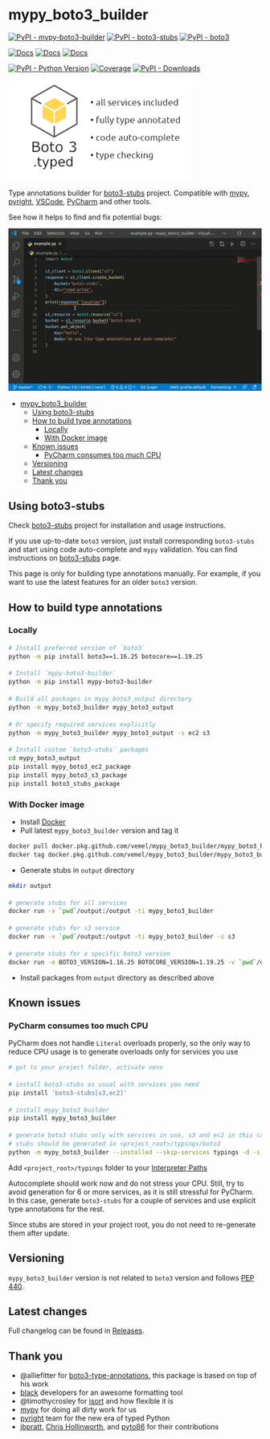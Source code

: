 # mypy_boto3_builder

[![PyPI - mypy-boto3-builder](https://img.shields.io/pypi/v/mypy-boto3-builder.svg?color=blue&label=mypy-boto3-builder)](https://pypi.org/project/mypy-boto3-builder)
[![PyPI - boto3-stubs](https://img.shields.io/pypi/v/boto3-stubs.svg?color=blue&label=boto3-stubs)](https://pypi.org/project/boto3-stubs)
[![PyPI - boto3](https://img.shields.io/pypi/v/boto3.svg?color=blue&label=boto3)](https://pypi.org/project/boto3)

[![Docs](https://img.shields.io/readthedocs/mypy-boto3-builder.svg?color=blue&label=Builder%20docs)](https://mypy-boto3-builder.readthedocs.io/)
[![Docs](https://img.shields.io/readthedocs/mypy-boto3-builder.svg?color=blue&label=boto3-stubs%20docs)](https://pypi.org/project/boto3-stubs/)
[![Docs](https://img.shields.io/pypi/wheel/boto3-stubs.svg?color=blue)](https://pypi.org/project/boto3-stubs/)

[![PyPI - Python Version](https://img.shields.io/pypi/pyversions/boto3-stubs.svg?color=blue)](https://pypi.org/project/boto3-stubs)
[![Coverage](https://img.shields.io/codecov/c/github/vemel/mypy_boto3_builder)](https://codecov.io/gh/vemel/mypy_boto3_builder)
[![PyPI - Downloads](https://img.shields.io/pypi/dw/boto3-stubs?color=blue)](https://pypistats.org/packages/boto3-stubs)

![boto3.typed](logo.png)

Type annotations builder for [boto3-stubs](https://pypi.org/project/boto3-stubs/) project. Compatible with [mypy](https://github.com/python/mypy), [pyright](https://github.com/microsoft/pyright), [VSCode](https://code.visualstudio.com/), [PyCharm](https://www.jetbrains.com/pycharm/) and other tools.

See how it helps to find and fix potential bugs:

![boto3-stubs demo](demo.gif)

- [mypy_boto3_builder](#mypy_boto3_builder)
  - [Using boto3-stubs](#using-boto3-stubs)
  - [How to build type annotations](#how-to-build-type-annotations)
    - [Locally](#locally)
    - [With Docker image](#with-docker-image)
  - [Known issues](#known-issues)
    - [PyCharm consumes too much CPU](#pycharm-consumes-too-much-cpu)
  - [Versioning](#versioning)
  - [Latest changes](#latest-changes)
  - [Thank you](#thank-you)

## Using boto3-stubs

Check [boto3-stubs](https://pypi.org/project/boto3-stubs/) project for installation
and usage instructions.

If you use up-to-date `boto3` version, just install corresponding `boto3-stubs` and start
using code auto-complete and `mypy` validation. You can find instructions on
[boto3-stubs](https://pypi.org/project/boto3-stubs/) page.

This page is only for building type annotations manually. For example, if you want to
use the latest features for an older `boto3` version.

## How to build type annotations

### Locally

```bash
# Install preferred version of `boto3`
python -m pip install boto3==1.16.25 botocore==1.19.25

# Install `mypy-boto3-builder`
python -m pip install mypy-boto3-builder

# Build all packages in mypy_boto3_output directory
python -m mypy_boto3_builder mypy_boto3_output

# Or specify required services explicitly
python -m mypy_boto3_builder mypy_boto3_output -s ec2 s3

# Install custom `boto3-stubs` packages
cd mypy_boto3_output
pip install mypy_boto3_ec2_package
pip install mypy_boto3_s3_package
pip install boto3_stubs_package
```

### With Docker image

- Install [Docker](https://docs.docker.com/install/)
- Pull latest `mypy_boto3_builder` version and tag it

```bash
docker pull docker.pkg.github.com/vemel/mypy_boto3_builder/mypy_boto3_builder_stable:latest
docker tag docker.pkg.github.com/vemel/mypy_boto3_builder/mypy_boto3_builder_stable:latest mypy_boto3_builder
```

- Generate stubs in `output` directory

```bash
mkdir output

# generate stubs for all services
docker run -v `pwd`/output:/output -ti mypy_boto3_builder

# generate stubs for s3 service
docker run -v `pwd`/output:/output -ti mypy_boto3_builder -s s3

# generate stubs for a specific boto3 version
docker run -e BOTO3_VERSION=1.16.25 BOTOCORE_VERSION=1.19.25 -v `pwd`/output:/output -ti mypy_boto3_builder
```

- Install packages from `output` directory as described above

## Known issues

### PyCharm consumes too much CPU

PyCharm does not handle `Literal` overloads properly, so the only way to reduce CPU usage is to generate
overloads only for services you use

```bash
# got to your project folder, activate venv

# install boto3-stubs as usual with services you need
pip install 'boto3-stubs[s3,ec2]'

# install mypy_boto3_builder
pip install mypy_boto3_builder

# generate boto3 stubs only with services in use, s3 and ec2 in this case
# stubs should be generated in <project_root>/typings/boto3
python -m mypy_boto3_builder --installed --skip-services typings -d -s s3 ec2
```

Add `<project_root>/typings` folder to your [Interpreter Paths](https://www.jetbrains.com/help/pycharm/stubs.html#reuse-stubs)

Autocomplete should work now and do not stress your CPU. Still, try to avoid generation
for 6 or more services, as it is still stressful for PyCharm. In this case, generate `boto3-stubs`
for a couple of services and use explicit type annotations for the rest.

Since stubs are stored in your project root, you do not need to re-generate them after update.

## Versioning

`mypy_boto3_builder` version is not related to `boto3` version and follows
[PEP 440](https://www.python.org/dev/peps/pep-0440/).

## Latest changes

Full changelog can be found in [Releases](https://github.com/vemel/mypy_boto3_builder/releases).

## Thank you

- @alliefitter for [boto3-type-annotations](https://pypi.org/project/boto3-type-annotations/),
  this package is based on top of his work
- [black](https://github.com/psf/black) developers for an awesome formatting tool
- @timothycrosley for [isort](https://github.com/PyCQA/isort) and how flexible it is
- [mypy](https://github.com/python/mypy) for doing all dirty work for us
- [pyright](https://github.com/microsoft/pyright) team for the new era of typed Python
- [jbpratt](https://github.com/jbpratt),
  [Chris Hollinworth](https://github.com/chrishollinworth),
  and [pyto86](https://github.com/pyto86pri)
  for their contributions
